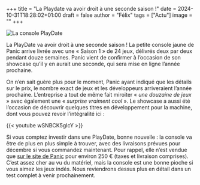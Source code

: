 
+++
title = "La Playdate va avoir droit à une seconde saison !"
date = 2024-10-31T18:28:02+01:00
draft = false
author = "Félix"
tags = ["Actu"]
image = ""
+++

![La console PlayDate](playdate2.jpg) 

La PlayDate va avoir droit à une seconde saison ! La petite console jaune de Panic arrive livrée avec une « Saison 1 » de 24 jeux, délivrés deux par deux pendant douze semaines. Panic vient de confirmer à l’occasion de son showcase qu’il y en aurait une seconde, qui sera mise en ligne l’année prochaine.

On n’en sait guère plus pour le moment, Panic ayant indiqué que les détails sur le prix, le nombre exact de jeux et les développeurs arriveraient l’année prochaine. L’entreprise a tout de même fait miroiter « *une douzaine de jeux* » avec également une « *surprise vraiment cool* ». Le showcase a aussi été l’occasion de découvrir quelques titres en développement pour la machine, dont vous pouvez revoir l’intégralité ici :

{{< youtube wSNBCK5gIcY >}}

Si vous comptez investir dans une PlayDate, bonne nouvelle : la console va être de plus en plus simple à trouver, avec des livraisons prévues pour décembre si vous commandez maintenant. Pour rappel, elle n’est vendue que [sur le site de Panic](https://play.date) pour environ 250 € (taxes et livraison comprises). C’est assez cher au vu du matériel, mais la console est une bonne pioche si vous aimez les jeux indés. Nous reviendrons dessus plus en détail dans un test complet à venir prochainement.